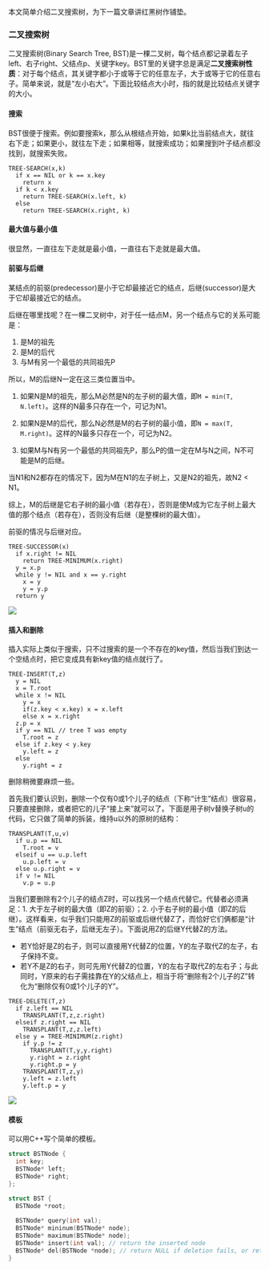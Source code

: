 本文简单介绍二叉搜索树，为下一篇文章讲红黑树作铺垫。

### 二叉搜索树

二叉搜索树(Binary Search Tree, BST)是一棵二叉树，每个结点都记录着左子left、右子right、父结点p、关键字key。BST里的关键字总是满足**二叉搜索树性质**：对于每个结点，其关键字都小于或等于它的任意左子，大于或等于它的任意右子。简单来说，就是“左小右大”。下面比较结点大小时，指的就是比较结点关键字的大小。

#### 搜索

BST很便于搜索。例如要搜索k，那么从根结点开始，如果k比当前结点大，就往右下走；如果更小，就往左下走；如果相等，就搜索成功；如果搜到叶子结点都没找到，就搜索失败。

```pseudocode
TREE-SEARCH(x,k)
  if x == NIL or k == x.key
    return x
  if k < x.key
    return TREE-SEARCH(x.left, k)
  else
    return TREE-SEARCH(x.right, k)
```

#### 最大值与最小值

很显然，一直往左下走就是最小值，一直往右下走就是最大值。

#### 前驱与后继

某结点的前驱(predecessor)是小于它却最接近它的结点，后继(successor)是大于它却最接近它的结点。

后继在哪里找呢？在一棵二叉树中，对于任一结点M，另一个结点与它的关系可能是：

1. 是M的祖先
2. 是M的后代
3. 与M有另一个最低的共同祖先P

所以，M的后继N一定在这三类位置当中。

1. 如果N是M的祖先，那么M必然是N的左子树的最大值，即`M = min(T, N.left)`。这样的N最多只存在一个，可记为N1。

2. 如果N是M的后代，那么N必然是M的右子树的最小值，即`N = max(T, M.right)`。这样的N最多只存在一个，可记为N2。

3. 如果M与N有另一个最低的共同祖先P，那么P的值一定在M与N之间，N不可能是M的后继。

当N1和N2都存在的情况下，因为M在N1的左子树上，又是N2的祖先，故N2 < N1。

综上，M的后继是它右子树的最小值（若存在），否则是使M成为它左子树上最大值的那个结点（若存在），否则没有后继（是整棵树的最大值）。

前驱的情况与后继对应。

```pseudocode
TREE-SUCCESSOR(x)
  if x.right != NIL
    return TREE-MINIMUM(x.right)
  y = x.p
  while y != NIL and x == y.right
    x = y
    y = y.p
  return y
```
![](https://daichao1997.github.io/pic/itoa/ch12-bst-suc_pred.png)

#### 插入和删除

插入实际上类似于搜索，只不过搜索的是一个不存在的key值，然后当我们到达一个空结点时，把它变成具有新key值的结点就行了。

```pseudocode
TREE-INSERT(T,z)
  y = NIL
  x = T.root
  while x != NIL
    y = x
    if(z.key < x.key) x = x.left
    else x = x.right
  z.p = x
  if y == NIL // tree T was empty
    T.root = z
  else if z.key < y.key
    y.left = z
  else
    y.right = z
```

删除稍微要麻烦一些。

首先我们要认识到，删除一个仅有0或1个儿子的结点（下称“计生”结点）很容易，只要直接删除，或者把它的儿子“接上来”就可以了。下面是用子树v替换子树u的代码，它只做了简单的拆装，维持u以外的原树的结构：

```pseudocode
TRANSPLANT(T,u,v)
  if u.p == NIL
    T.root = v
  elseif u == u.p.left
    u.p.left = v
  else u.p.right = v
  if v != NIL
    v.p = u.p
```

当我们要删除有2个儿子的结点Z时，可以找另一个结点代替它。代替者必须满足：1. 大于左子树的最大值（即Z的前驱）；2. 小于右子树的最小值（即Z的后继）。这样看来，似乎我们只能用Z的前驱或后继代替Z了，而恰好它们俩都是“计生”结点（前驱无右子，后继无左子）。下面说用Z的后继Y代替Z的方法。

- 若Y恰好是Z的右子，则可以直接用Y代替Z的位置，Y的左子取代Z的左子，右子保持不变。
- 若Y不是Z的右子，则可先用Y代替Z的位置，Y的左右子取代Z的左右子；与此同时，Y原来的右子需挂靠在Y的父结点上，相当于将“删除有2个儿子的Z”转化为“删除仅有0或1个儿子的Y”。

```pseudocode
TREE-DELETE(T,z)
  if z.left == NIL
    TRANSPLANT(T,z,z.right)
  elseif z.right == NIL
    TRANSPLANT(T,z,z.left)
  else y = TREE-MINIMUM(z.right)
    if y.p != z
      TRANSPLANT(T,y,y.right)
      y.right = z.right
      y.right.p = y
    TRANSPLANT(T,z,y)
    y.left = z.left
    y.left.p = y
```

![](https://daichao1997.github.io/pic/itoa/ch12-bst-deletion.png)

#### 模板

可以用C++写个简单的模板。

```cpp
struct BSTNode {
  int key;
  BSTNode* left;
  BSTNode* right;
};

struct BST {
  BSTNode *root;
  
  BSTNode* query(int val);
  BSTNode* mininum(BSTNode* node);
  BSTNode* maximum(BSTNode* node);
  BSTNode* insert(int val); // return the inserted node
  BSTNode* del(BSTNode *node); // return NULL if deletion fails, or return a pointer pointing to the original place in the tree where node was deleted
}
```

